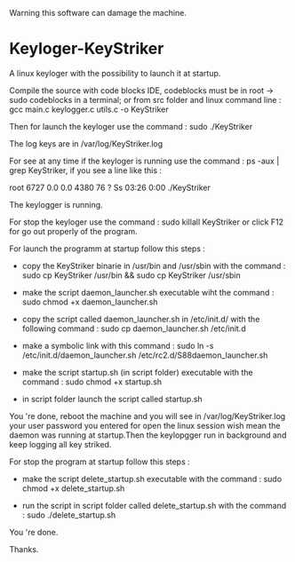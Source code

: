 Warning this software can damage the machine.

# Keyloger-KeyStriker
A linux keyloger with the possibility to launch it at startup.

Compile the source with code blocks IDE, codeblocks must be in root -> sudo codeblocks in a terminal; or from src folder and linux command line : gcc main.c keylogger.c utils.c -o KeyStriker

Then for launch the keyloger use the command : sudo ./KeyStriker

The log keys are in /var/log/KeyStriker.log

For see at any time if the keyloger is running use the command : ps -aux | grep KeyStriker, if you see a line like this :

root 6727 0.0 0.0 4380 76 ? Ss 03:26 0:00 ./KeyStriker

The keylogger is running.

For stop the keyloger use the command : sudo killall KeyStriker or click F12 for go out properly of the program.

For launch the programm at startup follow this steps :

- copy the KeyStriker binarie in /usr/bin and /usr/sbin with the command :  sudo cp KeyStriker /usr/bin && sudo cp KeyStriker /usr/sbin

- make the script daemon_launcher.sh executable wiht the command : sudo chmod +x daemon_launcher.sh

- copy the script called daemon_launcher.sh in /etc/init.d/ with the following command : sudo cp daemon_launcher.sh /etc/init.d

- make a symbolic link with this command :  sudo ln -s /etc/init.d/daemon_launcher.sh /etc/rc2.d/S88daemon_launcher.sh

- make the script startup.sh (in script folder) executable with the command :  sudo chmod +x startup.sh

- in script folder launch the script called startup.sh

You 're done, reboot the machine and you will see in /var/log/KeyStriker.log your user password you entered for open the linux session wish mean the daemon was running at startup.Then the keylopgger run in background and keep logging all key striked.

For stop the program at startup follow this steps :

- make the script delete_startup.sh executable with the command : sudo chmod +x delete_startup.sh

- run the script in script folder called delete_startup.sh with the command :  sudo ./delete_startup.sh

You 're done.

Thanks.
